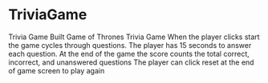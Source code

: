 # TriviaGame
Trivia Game
Built Game of Thrones Trivia Game
When the player clicks start the game cycles through questions.
The player has 15 seconds to answer each question.
At the end of the game the score counts the total correct, incorrect, and unanswered questions
The player can click reset at the end of game screen to play again